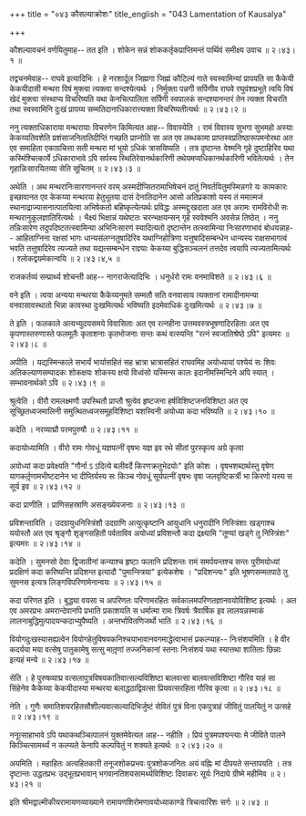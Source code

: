 +++
title = "०४३ कौसल्याक्रोशः"
title_english = "043 Lamentation of Kausalya"

+++


कौशल्यावचनं वर्णयितुमाह-- तत इति । शोकेन सन्नं शोककर्तृकप्राप्तिमन्तं
पार्थिवं समीक्ष्य उवाच  ॥  २।४३।१  ॥   

  

तद्वचनमेवाह-- राघवे इत्यादिभिः । हे नरशार्दूल जिह्मगा जिह्मं कौटिल्यं
गाते स्वस्वामिन्यां प्रापयति सा कैकेयी केकयीदासी मन्थरा विषं मुक्त्वा
त्यक्त्वा सन्दश्येत्यर्थः । निर्मुक्ता पन्नगी सर्पिणीव राघवे
रघुवंशप्रभूते त्वयि विषं खेदं मुक्त्वा संस्थाप्य विचरिष्यति यथा
केनचित्पालिता सर्पिणी स्वपालकं सन्दश्यानन्तरं तेन त्यक्ता विचरति तथा
स्वस्वामिनि दुःखं प्रापय्य सम्मतिदानाधिकारात्त्यक्ता विचरिष्यतीत्यर्थः
 ॥  २।४३।२  ॥   

  

ननु त्यक्ताधिकाराया मन्थरायाः विचरणेन किमित्यत आह-- विवास्येति । रामं
विवास्य सुभगा सुभमहो अस्याः केकय्यतिवशेति प्रशंसाजनितातिदीप्तिं गच्छति
प्राप्नोति सा अत एव लब्धकामा प्राप्तस्वप्रतिष्ठारूपमनोरथा अत एव समाहिता
एकाग्रचित्ता सती मन्थरा मां भूयो ऽधिकं त्रासयिष्यति । तत्र दृष्टान्तः
वेश्मनि गृहे दुष्टाहिरिव यथा कस्मिंश्चित्कार्ये ऽधिकाराभावे ऽपि सर्पस्य
स्थितिरेवानर्थकारिणी तथेयमप्यधिकानर्थकारिणी भवितेत्यर्थः । तेन
गृहान्निःसारयितव्या सेति सूचितम्  ॥  २।४३।३  ॥   

  

अथेति । अथ मन्थरानिःसारणानन्तरं वरम् अस्मदीप्सितरामाभिषेचनं दातुं
निवर्तयितुमस्मिन्नगरे यः कामकारः इच्छावानत एव केकय्या मन्थरया हेतुभूतया
दासं देनातिदानेन आसो अतिप्रकाशो यस्य तं ममात्मजं
स्थानाद्राज्यासनात्पातयित्वा अभिषेकतो बहिष्कृत्येत्यर्थः प्रविद्धः
अस्मद्दुःखदाता अत एव अरामः रामविरोधी सः मन्थरानुकूलज्ञातिरित्यर्थः ।
भैक्ष्यं भिक्षान्नं यथेष्टतः चरन्भक्षयन्सन् गृहे स्ववेश्मनि अवसेन्न
तिष्ठेत् । ननु तन्निःसारेण तदुपदिष्टतत्स्वामिन्या अभिनिःसारणं
स्यादित्यतो दृष्टान्तेन तत्स्वामिन्या निःसारणाभावं बोधयन्नाह--
आहिताग्निना रक्षसां भागः धान्यसंलग्नतुषादिरिव यथाग्निहोत्रिणा
यत्तुषादिसम्बन्धेन धान्यस्य राक्षसभागत्वं भवति तत्तुषादिरेव त्यज्यते तथा
यद्यत्सम्बन्धेन राज्ञ्याः केकय्या बुद्धिसञ्चलनं तत्तदेव त्वयापि
त्यज्यतामित्यर्थः । श्लोकद्वयमेकान्वयि  ॥  २।४३।४,५  ॥   

  

राजकर्तव्यं सम्प्रार्थ्य शोचन्ती आह-- नागराजेत्यादिभिः । धनुर्धरो रामः
वनमाविशते  ॥  २।४३।६  ॥   

  

वने इति । त्वया अन्यया मन्थरया कैकेय्यनुमते सम्मतौ सति वनवासाय
त्यक्तानां रामादीनामन्या वनवासावस्थातो भिन्ना कावस्था दुःखमित्यर्थः
भविष्यति इदमेवाधिकं दुःखमित्यर्थः  ॥  २।४३।७  ॥   

  

ते इति । फलकाले अत्यभ्युदयसमये विवासिताः अत एव रत्नहीना
उत्तमवस्त्रभूषणादिरहिताः अत एव कृपणास्तरुणास्ते फलमूलैः कृताशनाः
कृतभोजनाः सन्तः कथं वत्स्यन्ति "रत्नं स्वजातिश्रेष्ठे ऽपि" इत्यमरः  ॥ 
२।४३।८  ॥   

  

अपीति । यद्यस्मिन्काले सभार्यं भार्यासहितं सह भ्रात्रा भ्रात्रासहितं
राघवमिह अयोध्यायां पश्येयं सः शिवः अतिकल्याणसम्पादकः शोकक्षयः शोकस्य
क्षयो विध्वंसो यस्मिन्स कालः इदानीमस्मिन्दिने अपि स्यात् । सम्भावनार्थको
ऽपि  ॥  २।४३।९  ॥   

  

श्रुत्वेति । वीरौ रामलक्ष्मणौ उपस्थितौ प्राप्तौ श्रुत्वेव हृष्टजना
हर्षविशिष्टजनविशिष्टा अत एव सूच्छ्रितध्वजमालिनी समुत्थितध्वजसमूहविशिष्टा
यशस्विनी अयोध्या कदा भविष्यति  ॥  २।४३।१०  ॥   

  

कदेति । नरव्याघ्रौ परमपुरुषौ  ॥  २।४३।११  ॥   

  

कदायोध्यामिति । वीरो रामः गोवधूं यज्ञपत्नीं वृषभः यज्ञ इव रथे सीतां
पुरस्कृत्य अग्रे कृत्वा  

अयोध्यां कदा प्रवेक्ष्यति "गौर्ना ऽ ऽदित्ये बलीवर्दे किरणक्रतुभेदयोः"
इति कोशः । वृषभशब्दार्थस्तु वृषेण यागकर्तृ़णामभीष्टदानेन भा दीप्तिर्यस्य
सः किञ्च गोवधूं सूर्यपत्नीं वृषभः वृषा जलवृष्टिकर्त्री भा किरणो यस्य स
सूर्य इव  ॥  २।४३।१२  ॥   

  

कदा प्राणीति । प्राणिसहस्राणि असङ्ख्येयजनाः  ॥  २।४३।१३  ॥   

  

प्रविशन्ताविति । उदग्रायुधनिस्त्रिंशौ उदग्राणि अत्युत्कृष्टानि आयुधानि
धनुरादीनि निस्त्रिंशाः खड्गाश्च ययोस्तौ अत एव श्रृङ्गौ शृङ्गसहितौ
पर्वताविव अयोध्यां प्रविशन्तौ कदा द्रक्ष्यामि "तूण्यां खड्गे तु
निस्त्रिंशः" इत्यमरः  ॥  २।४३।१४  ॥   

  

कदेति । सुमनसो देवाः द्विजातीनां कन्याश्च हृष्टाः फलानि प्रदिशन्तः रामं
समर्पयन्तश्च सन्तः पुरीमयोध्यां प्रदक्षिणं कदा करिष्यन्ति प्रदिशन्त
इत्यादौ "पुमान्स्त्रिया" इत्येकशेषः । "प्रदिशन्त्यः" इति भूषणसम्मतपाठे
तु सुमनस इत्यत्र लिङ्गविपरिणामेनान्वयः  ॥  २।४३।१५  ॥   

  

कदा परिणत इति । बुद्ध्या वयसा च अपरिणतः परिणामरहितः
सर्वकालमपरिणतज्ञानवयोविशिष्ट इत्यर्थः । अत एव अमरप्रभः अमरान्देवानपि
प्रभाति प्रकाशयति स धर्मात्मा रामः त्रिवर्षः त्रैवार्षिक इव
लालयन्नस्माकं लालनाबुद्धिमुत्पादयन्कदाभ्युपैष्यति । अन्तर्भावितणिजर्थो
भाति  ॥  २।४३।१६  ॥   

  

वियोगदुःखस्यासह्यत्वेन वियोगहेतुविषयकनिश्चयाभावानवगमाद्धेत्वाभासं
प्रकल्प्याह-- निःसंशयमिति । हे वीर कदर्यया मया वत्सेषु पातुकामेषु सत्सु
मातृ़णां तज्जनिकानां स्तनाः निःसंशयं यथा स्यात्तथा शातिताः छिन्नाः
इत्यहं मन्ये  ॥  २।४३।१७  ॥   

  

सेति । हे पुरुषव्याघ्र वत्सलापुत्रविषयकातिवात्सल्यविशिष्टा बालवत्सा
बालवत्सविशिष्टा गौरिव याहं सा सिंहेनेव कैकेय्या केकयीदास्या मन्थरया
बलाद्धठाद्विवत्सा प्रियवत्सरहिता गौरिव कृत्वा  ॥  २।४३।१८  ॥   

  

नेति । गुणैः समातिशयरहितसौशील्यवात्सल्यादिभिर्जुष्टं सेवितं पुत्रं विना
एकपुत्राहं जीवितुं पालयितुं न उत्सहे  ॥  २।४३।१९  ॥   

  

ननूत्साहाभावे ऽपि यथाकथञ्चित्पालनं युक्तमेवेत्यत आह-- नहीति । प्रियं
पुत्रमपश्यन्त्याः मे जीविते पालने किञ्चित्सामर्थ्यं न कल्प्यते केनापि
कल्पयितुं न शक्यते इत्यर्थः  ॥  २।४३।२०  ॥   

  

अयमिति । महाहितः अत्यहितकारी तनूजशोकप्रभवः पुत्रशोकजनितः अयं वह्निः मां
दीपयते सन्तापयति । तत्र दृष्टान्तः उद्धतप्रभः उद्भूतप्रभावान्
भगवानतिशयसामर्थ्यविशिष्टः दिवाकरः सूर्यः निदाघे ग्रीष्मे महीमिव  ॥ 
२।४३।२१  ॥   

  

इति श्रीमद्वाल्मीकीयरामायणव्याख्याने रामायणशिरोमणावयोध्याकाण्डे
त्रिचत्वारिंशः सर्गः  ॥  २।४३  ॥   

  

  


